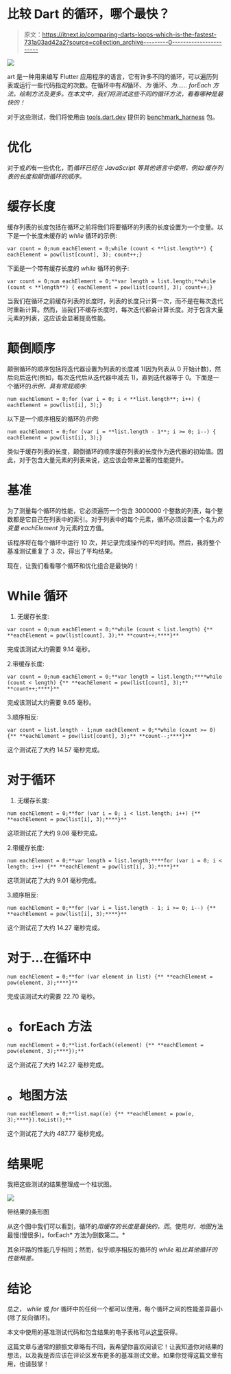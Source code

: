 # 比较 Dart 的循环，哪个最快？

> 原文：<https://itnext.io/comparing-darts-loops-which-is-the-fastest-731a03ad42a2?source=collection_archive---------0----------------------->

![](img/26fea9642cc0cc40023a8f42bf80029c.png)

art 是一种用来编写 Flutter 应用程序的语言，它有许多不同的循环，可以遍历列表或运行一些代码指定的次数。在循环中有*和*循环、*为* 循环、*为…… *forEach* 方法。*绘制*方法及更多。在本文中，我们将测试这些不同的循环方法，看看哪种是最快的！*

对于这些测试，我们将使用由 [tools.dart.dev](https://pub.dev/publishers/tools.dart.dev) 提供的 [benchmark_harness](https://pub.dev/packages/benchmark_harness) 包。

# 优化

对于或*的*有一些优化，而*循环已经在 JavaScript 等其他语言中使用，例如:缓存列表的长度和颠倒循环的顺序。*

# 缓存长度

缓存列表的长度包括在循环之前将我们将要循环的列表的长度设置为一个变量。以下是一个长度未缓存的 *while* 循环的示例:

```
var count = 0;num eachElement = 0;while (count < **list.length**) { eachElement = pow(list[count], 3); count++;}
```

下面是一个带有缓存长度的 *while* 循环的例子:

```
var count = 0;num eachElement = 0;**var length = list.length;**while (count < **length**) { eachElement = pow(list[count], 3); count++;}
```

当我们在循环之前缓存列表的长度时，列表的长度只计算一次，而不是在每次迭代时重新计算。然而，当我们不缓存长度时，每次迭代都会计算长度。对于包含大量元素的列表，这应该会显著提高性能。

# 颠倒顺序

颠倒循环的顺序包括将迭代器设置为列表的长度减 1(因为列表从 0 开始计数)，然后向后迭代(例如，每次迭代后从迭代器中减去 1)，直到迭代器等于 0。下面是一个循环的*示例，具有常规顺序:*

```
num eachElement = 0;for (var i = 0; i < **list.length**; i++) { eachElement = pow(list[i], 3);}
```

以下是一个顺序相反的循环的*示例:*

```
num eachElement = 0;for (var i = **list.length - 1**; i >= 0; i--) { eachElement = pow(list[i], 3);}
```

类似于缓存列表的长度，颠倒循环的顺序缓存列表的长度作为迭代器的初始值。因此，对于包含大量元素的列表来说，这应该会带来显著的性能提升。

# 基准

为了测量每个循环的性能，它必须遍历一个包含 3000000 个整数的列表，每个整数都是它自己在列表中的索引。对于列表中的每个元素，循环必须设置一个名为*的变量 eachElement* 为元素的立方值。

该程序将在每个循环中运行 10 次，并记录完成操作的平均时间。然后，我将整个基准测试重复了 3 次，得出了平均结果。

现在，让我们看看哪个循环和优化组合是最快的！

# While 循环

1.  无缓存长度:

```
var count = 0;num eachElement = 0;**while (count < list.length) {** **eachElement = pow(list[count], 3);** **count++;****}**
```

完成该测试大约需要 9.14 毫秒。

2.带缓存长度:

```
var count = 0;num eachElement = 0;**var length = list.length;****while (count < length) {** **eachElement = pow(list[count], 3);** **count++;****}**
```

完成该测试大约需要 9.65 毫秒。

3.顺序相反:

```
var count = list.length - 1;num eachElement = 0;**while (count >= 0) {** **eachElement = pow(list[count], 3);** **count--;****}**
```

这个测试花了大约 14.57 毫秒完成。

# 对于循环

1.  无缓存长度:

```
num eachElement = 0;**for (var i = 0; i < list.length; i++) {** **eachElement = pow(list[i], 3);****}**
```

这项测试花了大约 9.08 毫秒完成。

2.带缓存长度:

```
num eachElement = 0;**var length = list.length;****for (var i = 0; i < length; i++) {** **eachElement = pow(list[i], 3);****}**
```

这项测试花了大约 9.01 毫秒完成。

3.顺序相反:

```
num eachElement = 0;**for (var i = list.length - 1; i >= 0; i--) {** **eachElement = pow(list[i], 3);****}**
```

这个测试花了大约 14.27 毫秒完成。

# 对于…在循环中

```
num eachElement = 0;**for (var element in list) {** **eachElement = pow(element, 3);****}**
```

完成该测试大约需要 22.70 毫秒。

# 。forEach 方法

```
num eachElement = 0;**list.forEach((element) {** **eachElement = pow(element, 3);****});**
```

这个测试花了大约 142.27 毫秒完成。

# 。地图方法

```
num eachElement = 0;**list.map((e) {** **eachElement = pow(e, 3);****}).toList();**
```

这个测试花了大约 487.77 毫秒完成。

# 结果呢

我把这些测试的结果整理成一个柱状图。

![](img/e8590f77cb4150c93b73466e680e056a.png)

带结果的条形图

从这个图中我们可以看到，循环的*用缓存的长度是最快的，而*。使用*时，地图*方法最慢(慢很多)。forEach* 方法为倒数第二。*

其余环路的性能几乎相同；然而，似乎顺序相反的循环的 *while* 和*比其他循环的性能稍差。*

# 结论

总之， *while* 或 *for* 循环中的任何一个都可以使用，每个循环之间的性能差异最小(除了反向循环)。

本文中使用的基准测试代码和包含结果的电子表格可从[这里](https://github.com/XuanHanTan/dart-loops-benchmarks)获得。

这篇文章与通常的颤振文章略有不同，我希望你喜欢阅读它！让我知道你对结果的想法，以及我是否应该在评论区发布更多的基准测试文章。如果你觉得这篇文章有用，也请鼓掌！